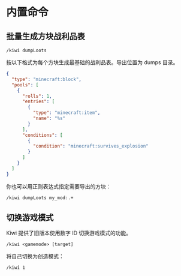# 内置命令

## 批量生成方块战利品表

```text
/kiwi dumpLoots
```

按以下格式为每个方块生成最基础的战利品表。导出位置为 dumps 目录。

```json
{
  "type": "minecraft:block",
  "pools": [
    {
      "rolls": 1,
      "entries": [
        {
          "type": "minecraft:item",
          "name": "%s"
        }
      ],
      "conditions": [
        {
          "condition": "minecraft:survives_explosion"
        }
      ]
    }
  ]
}
```

你也可以用正则表达式指定需要导出的方块：

```text
/kiwi dumpLoots my_mod:.+
```

## 切换游戏模式

Kiwi 提供了旧版本使用数字 ID 切换游戏模式的功能。

```text
/kiwi <gamemode> [target]
```

将自己切换为创造模式：

```text
/kiwi 1
```
